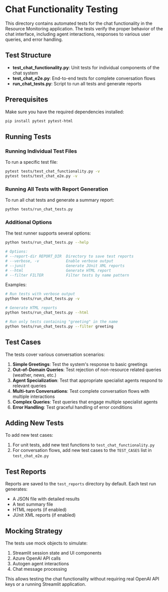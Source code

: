 # Chat Functionality Testing

This directory contains automated tests for the chat functionality in the Resource Monitoring application. The tests verify the proper behavior of the chat interface, including agent interactions, responses to various user queries, and error handling.

## Test Structure

- **test_chat_functionality.py**: Unit tests for individual components of the chat system
- **test_chat_e2e.py**: End-to-end tests for complete conversation flows
- **run_chat_tests.py**: Script to run all tests and generate reports

## Prerequisites

Make sure you have the required dependencies installed:

```bash
pip install pytest pytest-html
```

## Running Tests

### Running Individual Test Files

To run a specific test file:

```bash
pytest tests/test_chat_functionality.py -v
pytest tests/test_chat_e2e.py -v
```

### Running All Tests with Report Generation

To run all chat tests and generate a summary report:

```bash
python tests/run_chat_tests.py
```

### Additional Options

The test runner supports several options:

```bash
python tests/run_chat_tests.py --help

# Options:
# --report-dir REPORT_DIR  Directory to save test reports
# --verbose, -v            Enable verbose output
# --junit                  Generate JUnit XML reports
# --html                   Generate HTML report
# --filter FILTER          Filter tests by name pattern
```

Examples:

```bash
# Run tests with verbose output
python tests/run_chat_tests.py -v

# Generate HTML reports
python tests/run_chat_tests.py --html

# Run only tests containing "greeting" in the name
python tests/run_chat_tests.py --filter greeting
```

## Test Cases

The tests cover various conversation scenarios:

1. **Simple Greetings**: Test the system's response to basic greetings
2. **Out-of-Domain Queries**: Test rejection of non-resource related queries (weather, news, etc.)
3. **Agent Specialization**: Test that appropriate specialist agents respond to relevant queries
4. **Multi-turn Conversations**: Test complete conversation flows with multiple interactions
5. **Complex Queries**: Test queries that engage multiple specialist agents
6. **Error Handling**: Test graceful handling of error conditions

## Adding New Tests

To add new test cases:

1. For unit tests, add new test functions to `test_chat_functionality.py`
2. For conversation flows, add new test cases to the `TEST_CASES` list in `test_chat_e2e.py`

## Test Reports

Reports are saved to the `test_reports` directory by default. Each test run generates:

- A JSON file with detailed results
- A text summary file
- HTML reports (if enabled)
- JUnit XML reports (if enabled)

## Mocking Strategy

The tests use mock objects to simulate:

1. Streamlit session state and UI components
2. Azure OpenAI API calls
3. Autogen agent interactions
4. Chat message processing

This allows testing the chat functionality without requiring real OpenAI API keys or a running Streamlit application. 